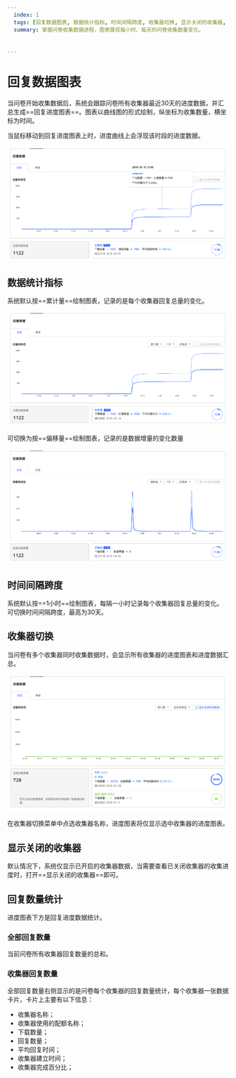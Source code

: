 ```yaml
---
  index: 1
  tags: [回复数据图表, 数据统计指标, 时间间隔跨度, 收集器切换, 显示关闭的收集器, 回复数量统计, 全部回复数量, 收集器回复数量, 数据图表, 数据结果]
  summary: 掌握问卷收集数据进程，图表展现每小时、每天的问卷收集数量变化。


---
```







# 回复数据图表

当问卷开始收集数据后，系统会跟踪问卷所有收集器最近30天的进度数据，并汇总生成==回复进度图表==。图表以曲线图的形式绘制，纵坐标为收集数量，横坐标为时间。

当鼠标移动到回复进度图表上时，进度曲线上会浮现该时段的进度数据。

<img src='../assets/01collectorStatus/collectorChartWithHint.png'>

## 数据统计指标

系统默认按==累计量==绘制图表，记录的是每个收集器回复总量的变化。

<img src='../assets/01collectorStatus/collectorChart.png'>

可切换为按==偏移量==绘制图表，记录的是数据增量的变化数量

<img src='../assets/01collectorStatus/collectorChartOffset.png'>

## 时间间隔跨度

系统默认按==1小时==绘制图表，每隔一小时记录每个收集器回复总量的变化。可切换时间间隔跨度，最高为30天。

## 收集器切换

当问卷有多个收集器同时收集数据时，会显示所有收集器的进度图表和进度数据汇总。

<img src='../assets/01collectorStatus/multiCollectorChart.png'>

在收集器切换菜单中点选收集器名称，进度图表将仅显示选中收集器的进度图表。

## 显示关闭的收集器

默认情况下，系统仅显示已开启的收集器数据，当需要查看已关闭收集器的收集进度时，打开==显示关闭的收集器==即可。

## 回复数量统计

进度图表下方是回复进度数据统计。

### 全部回复数量

当前问卷所有收集器回复数量的总和。

### 收集器回复数量

全部回复数量右侧显示的是问卷每个收集器的回复数量统计，每个收集器一张数据卡片，卡片上主要有以下信息：

+ 收集器名称；
+ 收集器使用的配额名称；
+ 下载数量；
+ 回复数量；
+ 平均回复时间；
+ 收集器建立时间；
+ 收集器完成百分比；
